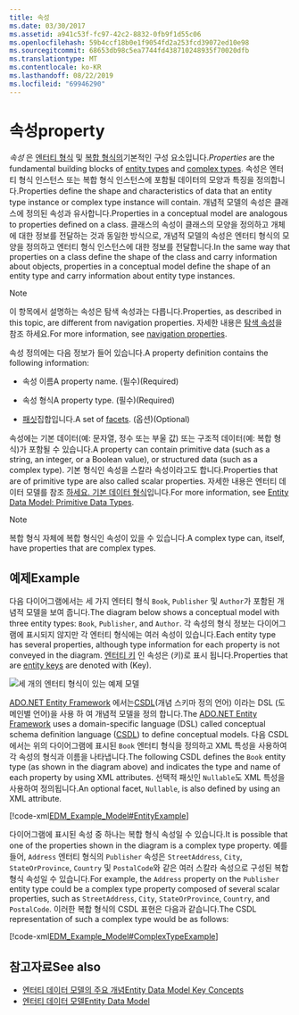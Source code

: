 ```yaml
---
title: 속성
ms.date: 03/30/2017
ms.assetid: a941c53f-fc97-42c2-8832-0fb9f1d55c06
ms.openlocfilehash: 59b4ccf18b0e1f9054fd2a253fcd39072ed10e98
ms.sourcegitcommit: 68653db98c5ea7744fd438710248935f70020dfb
ms.translationtype: MT
ms.contentlocale: ko-KR
ms.lasthandoff: 08/22/2019
ms.locfileid: "69946290"
---
```

# <a name="property"></a><span data-ttu-id="9a088-102">속성</span><span class="sxs-lookup"><span data-stu-id="9a088-102">property</span></span>
<span data-ttu-id="9a088-103">*속성* 은 [엔터티 형식](../../../../docs/framework/data/adonet/entity-type.md) 및 [복합 형식의](../../../../docs/framework/data/adonet/complex-type.md)기본적인 구성 요소입니다.</span><span class="sxs-lookup"><span data-stu-id="9a088-103">*Properties* are the fundamental building blocks of [entity types](../../../../docs/framework/data/adonet/entity-type.md) and [complex types](../../../../docs/framework/data/adonet/complex-type.md).</span></span> <span data-ttu-id="9a088-104">속성은 엔터티 형식 인스턴스 또는 복합 형식 인스턴스에 포함될 데이터의 모양과 특징을 정의합니다.</span><span class="sxs-lookup"><span data-stu-id="9a088-104">Properties define the shape and characteristics of data that an entity type instance or complex type instance will contain.</span></span> <span data-ttu-id="9a088-105">개념적 모델의 속성은 클래스에 정의된 속성과 유사합니다.</span><span class="sxs-lookup"><span data-stu-id="9a088-105">Properties in a conceptual model are analogous to properties defined on a class.</span></span> <span data-ttu-id="9a088-106">클래스의 속성이 클래스의 모양을 정의하고 개체에 대한 정보를 전달하는 것과 동일한 방식으로, 개념적 모델의 속성은 엔터티 형식의 모양을 정의하고 엔터티 형식 인스턴스에 대한 정보를 전달합니다.</span><span class="sxs-lookup"><span data-stu-id="9a088-106">In the same way that properties on a class define the shape of the class and carry information about objects, properties in a conceptual model define the shape of an entity type and carry information about entity type instances.</span></span>  
  
> [!NOTE]
> <span data-ttu-id="9a088-107">이 항목에서 설명하는 속성은 탐색 속성과는 다릅니다.</span><span class="sxs-lookup"><span data-stu-id="9a088-107">Properties, as described in this topic, are different from navigation properties.</span></span> <span data-ttu-id="9a088-108">자세한 내용은 [탐색 속성](../../../../docs/framework/data/adonet/navigation-property.md)을 참조 하세요.</span><span class="sxs-lookup"><span data-stu-id="9a088-108">For more information, see [navigation properties](../../../../docs/framework/data/adonet/navigation-property.md).</span></span>  
  
 <span data-ttu-id="9a088-109">속성 정의에는 다음 정보가 들어 있습니다.</span><span class="sxs-lookup"><span data-stu-id="9a088-109">A property definition contains the following information:</span></span>  
  
- <span data-ttu-id="9a088-110">속성 이름</span><span class="sxs-lookup"><span data-stu-id="9a088-110">A property name.</span></span> <span data-ttu-id="9a088-111">(필수)</span><span class="sxs-lookup"><span data-stu-id="9a088-111">(Required)</span></span>  
  
- <span data-ttu-id="9a088-112">속성 형식</span><span class="sxs-lookup"><span data-stu-id="9a088-112">A property type.</span></span> <span data-ttu-id="9a088-113">(필수)</span><span class="sxs-lookup"><span data-stu-id="9a088-113">(Required)</span></span>  
  
- <span data-ttu-id="9a088-114">[패싯](../../../../docs/framework/data/adonet/facet.md)집합입니다.</span><span class="sxs-lookup"><span data-stu-id="9a088-114">A set of [facets](../../../../docs/framework/data/adonet/facet.md).</span></span> <span data-ttu-id="9a088-115">(옵션)</span><span class="sxs-lookup"><span data-stu-id="9a088-115">(Optional)</span></span>  
  
 <span data-ttu-id="9a088-116">속성에는 기본 데이터(예: 문자열, 정수 또는 부울 값) 또는 구조적 데이터(예: 복합 형식)가 포함될 수 있습니다.</span><span class="sxs-lookup"><span data-stu-id="9a088-116">A property can contain primitive data (such as a string, an integer, or a Boolean value), or structured data (such as a complex type).</span></span> <span data-ttu-id="9a088-117">기본 형식인 속성을 스칼라 속성이라고도 합니다.</span><span class="sxs-lookup"><span data-stu-id="9a088-117">Properties that are of primitive type are also called scalar properties.</span></span> <span data-ttu-id="9a088-118">자세한 내용은 엔터티 데이터 모델를 참조 [하세요. 기본 데이터 형식](../../../../docs/framework/data/adonet/entity-data-model-primitive-data-types.md)입니다.</span><span class="sxs-lookup"><span data-stu-id="9a088-118">For more information, see [Entity Data Model: Primitive Data Types](../../../../docs/framework/data/adonet/entity-data-model-primitive-data-types.md).</span></span>  
  
> [!NOTE]
> <span data-ttu-id="9a088-119">복합 형식 자체에 복합 형식인 속성이 있을 수 있습니다.</span><span class="sxs-lookup"><span data-stu-id="9a088-119">A complex type can, itself, have properties that are complex types.</span></span>  
  
## <a name="example"></a><span data-ttu-id="9a088-120">예제</span><span class="sxs-lookup"><span data-stu-id="9a088-120">Example</span></span>  
 <span data-ttu-id="9a088-121">다음 다이어그램에서는 세 가지 엔터티 형식 `Book`, `Publisher` 및 `Author`가 포함된 개념적 모델을 보여 줍니다.</span><span class="sxs-lookup"><span data-stu-id="9a088-121">The diagram below shows a conceptual model with three entity types: `Book`, `Publisher`, and `Author`.</span></span> <span data-ttu-id="9a088-122">각 속성의 형식 정보는 다이어그램에 표시되지 않지만 각 엔터티 형식에는 여러 속성이 있습니다.</span><span class="sxs-lookup"><span data-stu-id="9a088-122">Each entity type has several properties, although type information for each property is not conveyed in the diagram.</span></span> <span data-ttu-id="9a088-123">[엔터티 키](../../../../docs/framework/data/adonet/entity-key.md) 인 속성은 (키)로 표시 됩니다.</span><span class="sxs-lookup"><span data-stu-id="9a088-123">Properties that are [entity keys](../../../../docs/framework/data/adonet/entity-key.md) are denoted with (Key).</span></span>  
  
 ![세 개의 엔터티 형식이 있는 예제 모델](./media/property/example-model-three-entity-types.gif)  
  
 <span data-ttu-id="9a088-125">[ADO.NET Entity Framework](../../../../docs/framework/data/adonet/ef/index.md) 에서는[CSDL](../../../../docs/framework/data/adonet/ef/language-reference/csdl-specification.md)(개념 스키마 정의 언어) 이라는 DSL (도메인별 언어)을 사용 하 여 개념적 모델을 정의 합니다.</span><span class="sxs-lookup"><span data-stu-id="9a088-125">The [ADO.NET Entity Framework](../../../../docs/framework/data/adonet/ef/index.md) uses a domain-specific language (DSL) called conceptual schema definition language ([CSDL](../../../../docs/framework/data/adonet/ef/language-reference/csdl-specification.md)) to define conceptual models.</span></span> <span data-ttu-id="9a088-126">다음 CSDL에서는 위의 다이어그램에 표시된 `Book` 엔터티 형식을 정의하고 XML 특성을 사용하여 각 속성의 형식과 이름을 나타냅니다.</span><span class="sxs-lookup"><span data-stu-id="9a088-126">The following CSDL defines the `Book` entity type (as shown in the diagram above) and indicates the type and name of each property by using XML attributes.</span></span> <span data-ttu-id="9a088-127">선택적 패싯인 `Nullable`도 XML 특성을 사용하여 정의됩니다.</span><span class="sxs-lookup"><span data-stu-id="9a088-127">An optional facet, `Nullable`, is also defined by using an XML attribute.</span></span>  
  
 [!code-xml[EDM_Example_Model#EntityExample](../../../../samples/snippets/xml/VS_Snippets_Data/edm_example_model/xml/books.edmx#entityexample)]  
  
 <span data-ttu-id="9a088-128">다이어그램에 표시된 속성 중 하나는 복합 형식 속성일 수 있습니다.</span><span class="sxs-lookup"><span data-stu-id="9a088-128">It is possible that one of the properties shown in the diagram is a complex type property.</span></span> <span data-ttu-id="9a088-129">예를 들어, `Address` 엔터티 형식의 `Publisher` 속성은 `StreetAddress`, `City`, `StateOrProvince`, `Country` 및 `PostalCode`와 같은 여러 스칼라 속성으로 구성된 복합 형식 속성일 수 있습니다.</span><span class="sxs-lookup"><span data-stu-id="9a088-129">For example, the `Address` property on the `Publisher` entity type could be a complex type property composed of several scalar properties, such as `StreetAddress`, `City`, `StateOrProvince`, `Country`, and `PostalCode`.</span></span> <span data-ttu-id="9a088-130">이러한 복합 형식의 CSDL 표현은 다음과 같습니다.</span><span class="sxs-lookup"><span data-stu-id="9a088-130">The CSDL representation of such a complex type would be as follows:</span></span>  
  
 [!code-xml[EDM_Example_Model#ComplexTypeExample](../../../../samples/snippets/xml/VS_Snippets_Data/edm_example_model/xml/books2.edmx#complextypeexample)]  
  
## <a name="see-also"></a><span data-ttu-id="9a088-131">참고자료</span><span class="sxs-lookup"><span data-stu-id="9a088-131">See also</span></span>

- [<span data-ttu-id="9a088-132">엔터티 데이터 모델의 주요 개념</span><span class="sxs-lookup"><span data-stu-id="9a088-132">Entity Data Model Key Concepts</span></span>](../../../../docs/framework/data/adonet/entity-data-model-key-concepts.md)
- [<span data-ttu-id="9a088-133">엔터티 데이터 모델</span><span class="sxs-lookup"><span data-stu-id="9a088-133">Entity Data Model</span></span>](../../../../docs/framework/data/adonet/entity-data-model.md)
